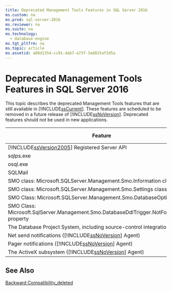 ```yaml
---
title: Deprecated Management Tools Features in SQL Server 2016
ms.custom: na
ms.prod: sql-server-2016
ms.reviewer: na
ms.suite: na
ms.technology: 
  - database-engine
ms.tgt_pltfrm: na
ms.topic: article
ms.assetid: a08d1354-cc91-4ab7-a73f-3ad815af3d5a
---
```

# Deprecated Management Tools Features in SQL Server 2016
  This topic describes the deprecated Management Tools features that are still available in [!INCLUDE[ssCurrent](../../Topics/TopicNameContainA/includes/ssCurrent_md.md)]. These features are scheduled to be removed in a future release of [!INCLUDE[ssNoVersion](../../Topics/TopicNameContainA/includes/ssNoVersion_md.md)]. Deprecated features should not be used in new applications.  
  
|Feature|Deprecation stage|  
|-------------|-----------------------|  
|[!INCLUDE[ssVersion2005](../../Topics/TopicNameContainA/includes/ssVersion2005_md.md)] Registered Server API|Announcement|  
|sqlps.exe|Warning|  
|osql.exe|Warning|  
|SQLMail|Warning|  
|SMO class: Microsoft.SQLServer.Management.Smo.Information class|Announcement|  
|SMO class: Microsoft.SQLServer.Management.Smo.Settings class|Announcement|  
|SMO Class: Microsoft.SQLServer.Management.Smo.DatabaseOptions class|Announcement|  
|SMO Class: Microsoft.SqlServer.Management.Smo.DatabaseDdlTrigger.NotForReplication property|Announcement|  
|The Database Project System, including source-control integration, in SSMS|Announcement|  
|Net send notifications ([!INCLUDE[ssNoVersion](../../Topics/TopicNameContainA/includes/ssNoVersion_md.md)] Agent)|Announcement|  
|Pager notifications ([!INCLUDE[ssNoVersion](../../Topics/TopicNameContainA/includes/ssNoVersion_md.md)] Agent)|Announcement|  
|The ActiveX subsystem ([!INCLUDE[ssNoVersion](../../Topics/TopicNameContainA/includes/ssNoVersion_md.md)] Agent)|Announcement|  
  
## See Also  
 [Backward Compatibility_deleted](../Topic/Backward%20Compatibility_deleted.md)  
  
  